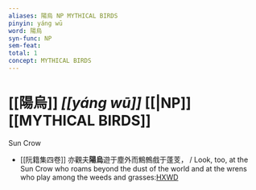 ```yaml
---
aliases: 陽烏 NP MYTHICAL BIRDS
pinyin: yáng wū
word: 陽烏
syn-func: NP
sem-feat: 
total: 1
concept: MYTHICAL BIRDS 
---
```

# [[陽烏]] *[[yáng wū]]*  [[|NP]] [[MYTHICAL BIRDS]]
Sun Crow
 - [[阮籍集四卷]] 亦觀夫**陽烏**遊于塵外而鷦鷯戲于蓬芰， / Look, too, at the Sun Crow who roams beyond the dust of the world and at the wrens who play among the weeds and grasses:[HXWD](https://hxwd.org/textview.html?location=CH2b1558_CHANT_004-19a.58)